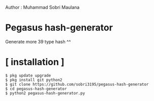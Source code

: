 Author : Muhammad Sobri Maulana

# Pegasus hash-generator
Generate more 39 type hash ^^

# [ installation ]
```
$ pkg update upgrade
$ pkg install git python2
$ git clone https://github.com/sobri3195/pegasus-hash-generator
$ cd pegasus-hash-generator
$ python2 pegasus-hash-generator.py
```

